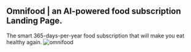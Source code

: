 ## Omnifood | an AI-powered food subscription Landing Page.
The smart 365-days-per-year food subscription that will make you eat healthy again.
![omnifood](https://github.com/user-attachments/assets/48938e65-a1ec-4f68-81f5-60d656913e04)
